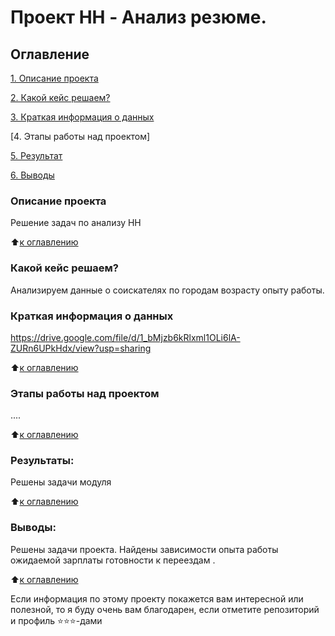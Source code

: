 # Проект HH - Анализ резюме.

## Оглавление  
[1. Описание проекта](https://github.com/vzml/data_science/blob/main/new/Project_HH/README.md#Описание-проекта:)

[2. Какой кейс решаем?](https://github.com/vzml/data_science/blob/main/new/Project_HH/README.md#Какой-кейс-решаем?:)

[3. Краткая информация о данных](https://github.com/vzml/data_science/blob/main/new/Project_HH/README.md#Краткая-информация-о-данных:)

[4. Этапы работы над проектом]

[5. Результат](https://github.com/vzml/data_science/blob/main/new/Project_HH/README.md#Результаты:) 
  
[6. Выводы](https://github.com/vzml/data_science/blob/main/new/Project_HH/README.md#Выводы:)

### Описание проекта    
Решение задач по анализу НН

:arrow_up:[к оглавлению](_)

### Какой кейс решаем? 
Анализируем данные о соискателях по городам возрасту опыту работы.

### Краткая информация о данных

https://drive.google.com/file/d/1_bMjzb6kRlxml1OLi6lA-ZURn6UPkHdx/view?usp=sharing 
  
:arrow_up:[к оглавлению](.README.md#Оглавление)

### Этапы работы над проектом  
....

:arrow_up:[к оглавлению](.README.md#Оглавление)

### Результаты: 
Решены задачи модуля 

:arrow_up:[к оглавлению](.README.md#Оглавление)

### Выводы: 
Решены задачи проекта. Найдены зависимости опыта работы ожидаемой зарплаты готовности к переездам . 

:arrow_up:[к оглавлению](.README.md#Оглавление)


Если информация по этому проекту покажется вам интересной или полезной, то я буду очень вам благодарен, если отметите репозиторий и профиль ⭐️⭐️⭐️-дами